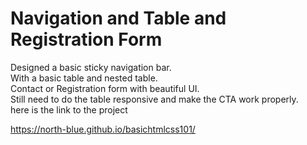 # Navigation and Table and Registration Form

Designed a basic sticky navigation bar.\
With a basic table and nested table.\
Contact or Registration form with beautiful UI.\
Still need to do the table responsive and make the CTA work properly.\
here is the link to the project

https://north-blue.github.io/basichtmlcss101/
